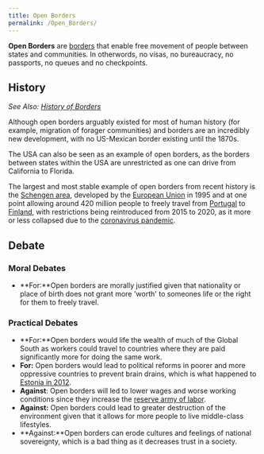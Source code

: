 ```yaml
---
title: Open Borders
permalink: /Open_Borders/
---
```


**Open Borders** are [borders](Border.md "wikilink") that enable free
movement of people between states and communities. In otherwords, no
visas, no bureaucracy, no passports, no queues and no checkpoints.

## History

*See Also: [History of Borders](History_of_Borders.md "wikilink")*

Although open borders arguably existed for most of human history (for
example, migration of forager communities) and borders are an incredibly
new development, with no US-Mexican border existing until the 1870s.

The USA can also be seen as an example of open borders, as the borders
between states within the USA are unrestricted as one can drive from
California to Florida.

The largest and most stable example of open borders from recent history
is the [Schengen area](Schengen_Area.md "wikilink"), developed by the
[European Union](European_Union.md "wikilink") in 1995 and at one point
allowing around 420 million people to freely travel from
[Portugal](Portugal.md "wikilink") to [Finland](Finland.md "wikilink"), with
restrictions being reintroduced from 2015 to 2020, as it more or less
collapsed due to the [coronavirus
pandemic](Coronavirus_Pandemic.md "wikilink").

## Debate

### Moral Debates

- **For:**Open borders are morally justified given that nationality or
  place of birth does not grant more 'worth' to someones life or the
  right for them to freely travel.

### Practical Debates

- **For:**Open borders would life the wealth of much of the Global South
  as workers could travel to countries where they are paid significantly
  more for doing the same work.
- **For:** Open borders would lead to political reforms in poorer and
  more oppressive countries to prevent brain drains, which is what
  happened to [Estonia in
  2012](Estonian_Health_Worker_Strike_(2012).md "wikilink").
- **Against**: Open borders will led to lower wages and worse working
  conditions since they increase the [reserve army of
  labor](Reserve_Army_of_Labour.md "wikilink").
- **Against:** Open borders could lead to greater destruction of the
  environment given that it allows for more people to live middle-class
  lifestyles.
- **Against:**Open borders can erode cultures and feelings of national
  sovereignty, which is a bad thing as it decreases trust in a society.